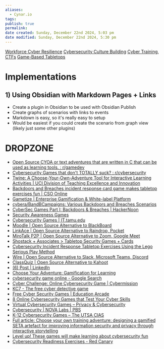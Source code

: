 ```yaml
---
aliases:
  - Cynar.io
tags: 
publish: true
permalink: 
date created: Sunday, December 22nd 2024, 5:03 pm
date modified: Sunday, December 22nd 2024, 5:30 pm
---
```


[Workforce Cyber Resilience](../../📁%2005%20-%20Organizational%20Cyber/Workforce%20Cyber%20Resilience/Workforce%20Cyber%20Resilience.md)
[Cybersecurity Culture Building](../../📁%2005%20-%20Organizational%20Cyber/Cybersecurity%20Culture%20Building/Cybersecurity%20Culture%20Building.md)
[Cyber Training, CTFs](../../📁%2005%20-%20Organizational%20Cyber/Cyber%20Training,%20CTFs/Cyber%20Training,%20CTFs.md)
[Game-Based Tabletops](../../📁%2005%20-%20Organizational%20Cyber/Game-Based%20Tabletops/Game-Based%20Tabletops.md)

# Implementations

## 1) Using Obsidian with Markdown Pages + Links

- Create a plugin in Obsidian to be used with Obsidian Publish
- Create graphs of scenarios with links to events
- Markdown is easy, so it's really easy to setup
- Would be easiest if you could create the scenario from graph view (likely just some other plugins)

# DROPZONE

- [Open Source CYOA or text adventures that are written in C that can be used as learning tools. : r/gamedev](https://www.reddit.com/r/gamedev/comments/b2k4sc/open_source_cyoa_or_text_adventures_that_are/ "Open Source CYOA or text adventures that are written in C that can be used as learning tools. : r/gamedev")
- [Cybersecurity Games that don't TOTALLY suck? : r/cybersecurity](https://www.reddit.com/r/cybersecurity/comments/11w56cm/cybersecurity_games_that_dont_totally_suck/ "Cybersecurity Games that don't TOTALLY suck? : r/cybersecurity")
- [Twine: A Choose-Your-Own-Adventure Tool for Interactive Learning Activities | UCI Division of Teaching Excellence and Innovation](https://dtei.uci.edu/2023/10/10/twine-a-choose-your-own-adventure-tool-for-interactive-learning-activities/ "Twine: A Choose-Your-Own-Adventure Tool for Interactive Learning Activities | UCI Division of Teaching Excellence and Innovation")
- [Backdoors and Breaches incident response card game makes tabletop exercises fun | CSO Online](https://www.csoonline.com/article/568779/backdoors-and-breaches-incident-response-card-game-makes-tabletop-exercises-fun.html "Backdoors and Breaches incident response card game makes tabletop exercises fun | CSO Online")
- [Gametize | Enterprise Gamification &amp; White-label Platform](https://start.gametize.com/ "Gametize | Enterprise Gamification &amp; White-label Platform")
- [cybera/BandBCampaigns: Various Backdoors and Breaches Scenarios](https://github.com/cybera/BandBCampaigns "cybera/BandBCampaigns: Various Backdoors and Breaches Scenarios")
- [CyberSec Games Part I: Backdoors &amp; Breaches | HackerNoon](https://hackernoon.com/cybersec-games-part-i-backdoors-and-breaches-96393b0z "CyberSec Games Part I: Backdoors &amp; Breaches | HackerNoon")
- [Security Awareness Games](https://www.cdse.edu/Training/Security-Awareness-Games/ "Security Awareness Games")
- [Cybersecurity Games | IT.tamu.edu](https://it.tamu.edu/security/cybersecurity-games/index.php "Cybersecurity Games | IT.tamu.edu")
- [Moodle | Open Source Alternative to BlackBoard](https://www.opensourcealternative.to/project/Moodle "Moodle | Open Source Alternative to BlackBoard")
- [LinkAce | Open Source Alternative to Raindrop, Pocket](https://www.opensourcealternative.to/project/LinkAce "LinkAce | Open Source Alternative to Raindrop, Pocket")
- [MiroTalk P2P | Open Source Alternative to Zoom, Google Meet](https://www.opensourcealternative.to/project/MiroTalk-P2P "MiroTalk P2P | Open Source Alternative to Zoom, Google Meet")
- [Shostack + Associates &gt; Tabletop Security Games + Cards](https://shostack.org/games.html "Shostack + Associates &gt; Tabletop Security Games + Cards")
- [Cybersecurity Incident Response Tabletop Exercises Using the Lego Serious Play Method](https://www.hackergame.co/wp-content/uploads/2020/10/Cybersecurity-Incident-Response_joa_Eng_0720-2.pdf "Cybersecurity Incident Response Tabletop Exercises Using the Lego Serious Play Method")
- [Wire | Open Source Alternative to Slack, Microsoft Teams, Discord](https://www.opensourcealternative.to/project/Wire "Wire | Open Source Alternative to Slack, Microsoft Teams, Discord")
- [ClassQuiz | Open Source Alternative to Kahoot](https://www.opensourcealternative.to/project/ClassQuiz "ClassQuiz | Open Source Alternative to Kahoot")
- [(6) Post | LinkedIn](https://www.linkedin.com/posts/bruce-williams-b98528ba_pdf-backdoors-breaches-using-a-tabletop-activity-6975520157162987520-8dtm/ "(6) Post | LinkedIn")
- [Choose Your Adventure: Gamification for Learning](https://www.td.org/content/atd-blog/choose-your-adventure-gamification-for-learning "Choose Your Adventure: Gamification for Learning")
- [cybersecurity game online - Google Search](https://www.google.com/search?q=cybersecurity+game+online&sca_esv=f1c1169d60da3a35&ei=hYxoZ4GDJ5SzptQPqM3AUA&start=10&sa=N&sstk=ATObxK4S3BRN9TEdIiUTBf4gnW6lF2GaYKqyjVMhNsOWpSiKgDEmMWjB8PwmQhdV6foZIErWZcVHiZEfpUFw67dT8W2o5UfL0h0g9Q&ved=2ahUKEwjB2cjRsLyKAxWUmYkEHagmEAoQ8tMDegQICRAE&biw=1194&bih=1237&dpr=1.2 "cybersecurity game online - Google Search")
- [Cyber Challenge: Online Cybersecurity Game | Cybermission](https://www.cybermission.tech/game "Cyber Challenge: Online Cybersecurity Game | Cybermission")
- [KC7 - The free cyber detective game](https://kc7cyber.com/ "KC7 - The free cyber detective game")
- [Free Cyber Security Games | Education Arcade](https://www.educationarcade.co.nz/game-time "Free Cyber Security Games | Education Arcade")
- [8 Online Cybersecurity Games that Test Your Cyber Skills](https://www.fortra.com/blog/8-online-cybersecurity-games-that-test-your-cyber-skills "8 Online Cybersecurity Games that Test Your Cyber Skills")
- [Virtual Cybersecurity Games – Privacy &amp; Cybersecurity](https://cybersecurity.illinois.edu/virtual-cybersecurity-games/ "Virtual Cybersecurity Games – Privacy &amp; Cybersecurity")
- [Cybersecurity | NOVA Labs | PBS](https://www.pbs.org/wgbh/nova/labs/lab/cyber/ "Cybersecurity | NOVA Labs | PBS")
- [K-12 Cybersecurity Games – The UTSA CIAS](https://cias.utsa.edu/k-12/cybersecurity-games/ "K-12 Cybersecurity Games – The UTSA CIAS")
- [Full article: Choose your own training adventure: designing a gamified SETA artefact for improving information security and privacy through interactive storytelling](https://www.tandfonline.com/doi/full/10.1080/0960085X.2020.1797546 "Full article: Choose your own training adventure: designing a gamified SETA artefact for improving information security and privacy through interactive storytelling")
- [Level up! These games will make learning about cybersecurity fun](https://www.welivesecurity.com/en/we-live-progress/level-up-games-make-learning-cybersecurity-fun/ "Level up! These games will make learning about cybersecurity fun")
- [Cybersecurity Readiness Exercises - Red Canary](https://redcanary.com/products/cybersecurity-readiness/?_bt=701412109889&_bk=cyber+security+exercise+scenarios&_bm=b&_bn=g&_bg=163998289438&gad_source=1 "Cybersecurity Readiness Exercises - Red Canary")
